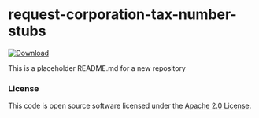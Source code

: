 
# request-corporation-tax-number-stubs

 [ ![Download](https://api.bintray.com/packages/hmrc/releases/request-corporation-tax-number-stubs/images/download.svg) ](https://bintray.com/hmrc/releases/request-corporation-tax-number-stubs/_latestVersion)

This is a placeholder README.md for a new repository

### License

This code is open source software licensed under the [Apache 2.0 License]("http://www.apache.org/licenses/LICENSE-2.0.html").
